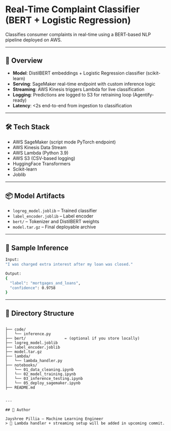 # Real-Time Complaint Classifier (BERT + Logistic Regression)

Classifies consumer complaints in real-time using a BERT-based NLP pipeline deployed on AWS.

---

## 🚀 Overview

- **Model**: DistilBERT embeddings + Logistic Regression classifier (scikit-learn)
- **Serving**: SageMaker real-time endpoint with custom inference logic
- **Streaming**: AWS Kinesis triggers Lambda for live classification
- **Logging**: Predictions are logged to S3 for retraining loop (Agentify-ready)
- **Latency**: <2s end-to-end from ingestion to classification

---

## 🛠️ Tech Stack

- AWS SageMaker (script mode PyTorch endpoint)
- AWS Kinesis Data Stream
- AWS Lambda (Python 3.9)
- AWS S3 (CSV-based logging)
- HuggingFace Transformers
- Scikit-learn
- Joblib

---

## 📦 Model Artifacts

- `logreg_model.joblib` – Trained classifier
- `label_encoder.joblib` – Label encoder
- `bert/` – Tokenizer and DistilBERT weights
- `model.tar.gz` – Final deployable archive

---

## 🧪 Sample Inference

```bash
Input:
"I was charged extra interest after my loan was closed."

Output:
{
  "label": "mortgages_and_loans",
  "confidence": 0.9758
}
```

---

## 📁 Directory Structure

```

├── code/
│   └── inference.py
├── bert/                 ← (optional if you store locally)
├── logreg_model.joblib
├── label_encoder.joblib
├── model.tar.gz
├── lambda/
│   └── lambda_handler.py
├── notebooks/
│   └── 01_data_cleaning.ipynb
│   └── 02_model_training.ipynb
│   └── 03_inference_testing.ipynb
│   └── 05_deploy_sagemaker.ipynb
├── README.md


---

## 👤 Author

Jayshree Pillia – Machine Learning Engineer  
> 📌 Lambda handler + streaming setup will be added in upcoming commit.
